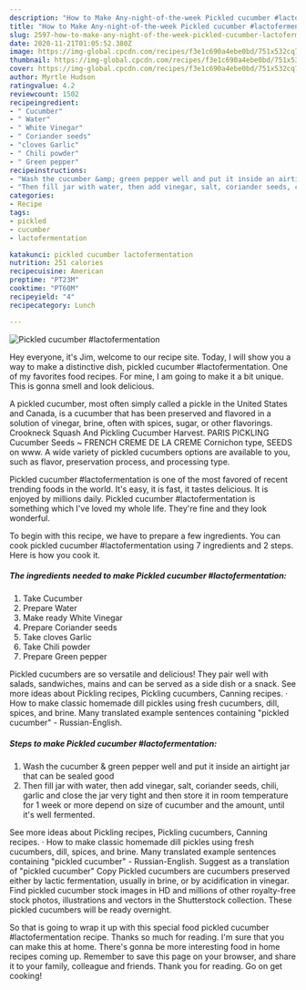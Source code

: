 ```yaml
---
description: "How to Make Any-night-of-the-week Pickled cucumber #lactofermentation"
title: "How to Make Any-night-of-the-week Pickled cucumber #lactofermentation"
slug: 2597-how-to-make-any-night-of-the-week-pickled-cucumber-lactofermentation
date: 2020-11-21T01:05:52.380Z
image: https://img-global.cpcdn.com/recipes/f3e1c690a4ebe0bd/751x532cq70/pickled-cucumber-lactofermentation-recipe-main-photo.jpg
thumbnail: https://img-global.cpcdn.com/recipes/f3e1c690a4ebe0bd/751x532cq70/pickled-cucumber-lactofermentation-recipe-main-photo.jpg
cover: https://img-global.cpcdn.com/recipes/f3e1c690a4ebe0bd/751x532cq70/pickled-cucumber-lactofermentation-recipe-main-photo.jpg
author: Myrtle Hudson
ratingvalue: 4.2
reviewcount: 1502
recipeingredient:
- " Cucumber"
- " Water"
- " White Vinegar"
- " Coriander seeds"
- "cloves Garlic"
- " Chili powder"
- " Green pepper"
recipeinstructions:
- "Wash the cucumber &amp; green pepper well and put it inside an airtight jar that can be sealed good"
- "Then fill jar with water, then add vinegar, salt, coriander seeds, chili, garlic and close the jar very tight and then store it in room temperature for 1 week or more depend on size of cucumber and the amount, until it&#39;s well fermented."
categories:
- Recipe
tags:
- pickled
- cucumber
- lactofermentation

katakunci: pickled cucumber lactofermentation 
nutrition: 251 calories
recipecuisine: American
preptime: "PT23M"
cooktime: "PT60M"
recipeyield: "4"
recipecategory: Lunch

---
```



![Pickled cucumber #lactofermentation](https://img-global.cpcdn.com/recipes/f3e1c690a4ebe0bd/751x532cq70/pickled-cucumber-lactofermentation-recipe-main-photo.jpg)

Hey everyone, it's Jim, welcome to our recipe site. Today, I will show you a way to make a distinctive dish, pickled cucumber #lactofermentation. One of my favorites food recipes. For mine, I am going to make it a bit unique. This is gonna smell and look delicious.

A pickled cucumber, most often simply called a pickle in the United States and Canada, is a cucumber that has been preserved and flavored in a solution of vinegar, brine, often with spices, sugar, or other flavorings. Crookneck Squash And Pickling Cucumber Harvest. PARIS PICKLING Cucumber Seeds ~ FRENCH CREME DE LA CREME Cornichon type, SEEDS on www. A wide variety of pickled cucumbers options are available to you, such as flavor, preservation process, and processing type.

Pickled cucumber #lactofermentation is one of the most favored of recent trending foods in the world. It's easy, it is fast, it tastes delicious. It is enjoyed by millions daily. Pickled cucumber #lactofermentation is something which I've loved my whole life. They're fine and they look wonderful.


To begin with this recipe, we have to prepare a few ingredients. You can cook pickled cucumber #lactofermentation using 7 ingredients and 2 steps. Here is how you cook it.

<!--inarticleads1-->

##### The ingredients needed to make Pickled cucumber #lactofermentation:

1. Take  Cucumber
1. Prepare  Water
1. Make ready  White Vinegar
1. Prepare  Coriander seeds
1. Take cloves Garlic
1. Take  Chili powder
1. Prepare  Green pepper


Pickled cucumbers are so versatile and delicious! They pair well with salads, sandwiches, mains and can be served as a side dish or a snack. See more ideas about Pickling recipes, Pickling cucumbers, Canning recipes. · How to make classic homemade dill pickles using fresh cucumbers, dill, spices, and brine. Many translated example sentences containing &#34;pickled cucumber&#34; - Russian-English. 

<!--inarticleads2-->

##### Steps to make Pickled cucumber #lactofermentation:

1. Wash the cucumber &amp; green pepper well and put it inside an airtight jar that can be sealed good
1. Then fill jar with water, then add vinegar, salt, coriander seeds, chili, garlic and close the jar very tight and then store it in room temperature for 1 week or more depend on size of cucumber and the amount, until it&#39;s well fermented.


See more ideas about Pickling recipes, Pickling cucumbers, Canning recipes. · How to make classic homemade dill pickles using fresh cucumbers, dill, spices, and brine. Many translated example sentences containing &#34;pickled cucumber&#34; - Russian-English. Suggest as a translation of &#34;pickled cucumber&#34; Copy Pickled cucumbers are cucumbers preserved either by lactic fermentation, usually in brine, or by acidification in vinegar. Find pickled cucumber stock images in HD and millions of other royalty-free stock photos, illustrations and vectors in the Shutterstock collection. These pickled cucumbers will be ready overnight. 

So that is going to wrap it up with this special food pickled cucumber #lactofermentation recipe. Thanks so much for reading. I'm sure that you can make this at home. There's gonna be more interesting food in home recipes coming up. Remember to save this page on your browser, and share it to your family, colleague and friends. Thank you for reading. Go on get cooking!
